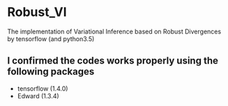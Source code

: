 # Robust_VI
The implementation of Variational Inference based on Robust Divergences by tensorflow (and python3.5)

## I confirmed the codes works properly using the following packages
* tensorflow (1.4.0)
* Edward (1.3.4)
